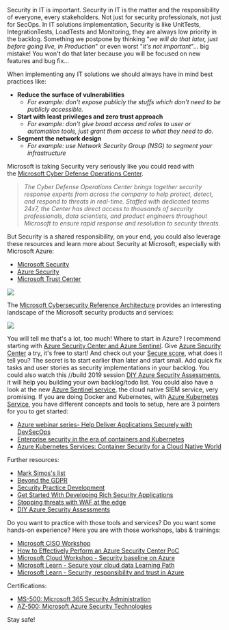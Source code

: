 Security in IT is important.
Security in IT is the matter and the responsibility of everyone, every stakeholders. Not just for security professionals, not just for SecOps.
In IT solutions implementation, Security is like UnitTests, IntegrationTests, LoadTests and Monitoring, they are always low priority in the backlog. Something we postpone by thinking "_we will do that later, just before going live, in Production_" or even worst "_it's not important_"... big mistake! You won't do that later because you will be focused on new features and bug fix...

When implementing any IT solutions we should always have in mind best practices like:
- **Reduce the surface of vulnerabilities**
    - _For example: don't expose publicly the stuffs which don't need to be publicly accessible._
- **Start with least privileges and zero trust approach**
    - _For example: don't give broad access and roles to user or automation tools, just grant them access to what they need to do._
- **Segment the network design**
    - _For example: use Network Security Group (NSG) to segment your infrastructure_

Microsoft is taking Security very seriously like you could read with the [Microsoft Cyber Defense Operations Center](https://www.microsoft.com/msrc/cdoc).  

> _The Cyber Defense Operations Center brings together security response experts from across the company to help protect, detect, and respond to threats in real-time. Staffed with dedicated teams 24x7, the Center has direct access to thousands of security professionals, data scientists, and product engineers throughout Microsoft to ensure rapid response and resolution to security threats._

But Security is a shared responsibility, on your end, you could also leverage these resources and learn more about Security at Microsoft, especially with Microsoft Azure:
- [Microsoft Security](https://www.microsoft.com/security)
- [Azure Security](https://docs.microsoft.com/azure/security/)
- [Microsoft Trust Center](https://www.microsoft.com/trustcenter/security/azure-security)

[![](https://2.bp.blogspot.com/-UaEFRGNHXa4/XN2EgfKu-wI/AAAAAAAAS-4/kHYESCHDf7wZSWJaO3p62ru0httjRZoFwCLcBGAs/s640/ProtectDetectRespond.PNG)](https://2.bp.blogspot.com/-UaEFRGNHXa4/XN2EgfKu-wI/AAAAAAAAS-4/kHYESCHDf7wZSWJaO3p62ru0httjRZoFwCLcBGAs/s1600/ProtectDetectRespond.PNG)

The [Microsoft Cybersecurity Reference Architecture](https://aka.ms/MCRA) provides an interesting landscape of the Microsoft security products and services:

[![](https://3.bp.blogspot.com/-Yh59KPPoVts/XNzLDnzZInI/AAAAAAAAS-s/GuK7EWVDE6oPuoEUmZLtTx0mFnbOEseLgCLcBGAs/s640/MCRA.PNG)](https://3.bp.blogspot.com/-Yh59KPPoVts/XNzLDnzZInI/AAAAAAAAS-s/GuK7EWVDE6oPuoEUmZLtTx0mFnbOEseLgCLcBGAs/s1600/MCRA.PNG)

You will tell me that's a lot, too much! Where to start in Azure? I recommend starting with [Azure Security Center and Azure Sentinel](https://azure.microsoft.com/en-us/blog/securing-the-hybrid-cloud-with-azure-security-center-and-azure-sentinel).
Give [Azure Security Center](https://azure.microsoft.com/services/security-center) a try, it's free to start! And check out your [Secure score](https://docs.microsoft.com/azure/security-center/security-center-secure-score), what does it tell you?
The secret is to start earlier than later and start small. Add quick fix tasks and user stories as security implementations in your backlog. You could also watch this //build 2019 session [DIY Azure Security Assessments](https://mybuild.techcommunity.microsoft.com/sessions/77141), it will help you building your own backlog/todo list.
You could also have a look at the new [Azure Sentinel service](https://azure.microsoft.com/services/azure-sentinel), the cloud native SIEM service, very promising.
If you are doing Docker and Kubernetes, with [Azure Kubernetes Service](https://azure.microsoft.com/services/kubernetes-service/), you have different concepts and tools to setup, here are 3 pointers for you to get started:  
- [Azure webinar series- Help Deliver Applications Securely with DevSecOps](https://info.microsoft.com/ww-ondemand-help-deliver-applications-securely-with-devsecops-us.html)
- [Enterprise security in the era of containers and Kubernetes](https://mybuild.techcommunity.microsoft.com/sessions/77061)
- [Azure Kubernetes Services: Container Security for a Cloud Native World](https://info.cloudops.com/azure-kubernetes-services-container-security)

Further resources:  
- [Mark Simos's list](https://aka.ms/markslist)
- [Beyond the GDPR](https://info.microsoft.com/ww-landing-CMPL-Beyond-the-GDPR-ebook.html)
- [Security Practice Development](https://assets.microsoft.com/mpn-security-playbook.pdf)
- [Get Started With Developing Rich Security Applications](https://mybuild.techcommunity.microsoft.com/sessions/77800)
- [Stopping threats with WAF at the edge](https://mybuild.techcommunity.microsoft.com/sessions/77284)
- [DIY Azure Security Assessments](https://mybuild.techcommunity.microsoft.com/sessions/77141)

Do you want to practice with those tools and services? Do you want some hands-on experience? Here you are with those workshops, labs & trainings:
- [Microsoft CISO Workshop](https://aka.ms/CISOWorkshop)
- [How to Effectively Perform an Azure Security Center PoC](https://techcommunity.microsoft.com/t5/Security-Identity/How-to-Effectively-Perform-an-Azure-Security-Center-PoC/m-p/516874)
- [Microsoft Cloud Workshop - Security baseline on Azure](https://github.com/Microsoft/MCW-Security-baseline-on-Azure)
- [Microsoft Learn - Secure your cloud data Learning Path](https://docs.microsoft.com/learn/paths/secure-your-cloud-data/)
- [Microsoft Learn - Security, responsibility and trust in Azure](https://docs.microsoft.com/learn/modules/intro-to-security-in-azure/)

Certifications:
- [MS-500: Microsoft 365 Security Administration](https://www.microsoft.com/learning/exam-MS-500.aspx)
- [AZ-500: Microsoft Azure Security Technologies](https://www.microsoft.com/learning/exam-az-500.aspx)

Stay safe!